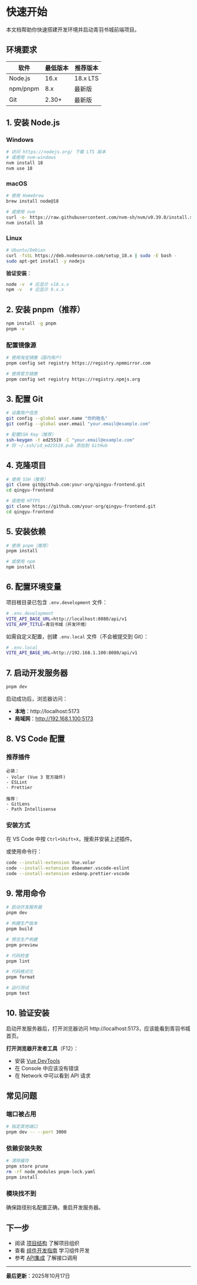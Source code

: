 # 快速开始

本文档帮助你快速搭建开发环境并启动青羽书城前端项目。

## 环境要求

| 软件     | 最低版本 | 推荐版本 |
| -------- | -------- | -------- |
| Node.js  | 16.x     | 18.x LTS |
| npm/pnpm | 8.x      | 最新版   |
| Git      | 2.30+    | 最新版   |

## 1. 安装 Node.js

### Windows
```bash
# 访问 https://nodejs.org/ 下载 LTS 版本
# 或使用 nvm-windows
nvm install 18
nvm use 18
```

### macOS
```bash
# 使用 Homebrew
brew install node@18

# 或使用 nvm
curl -o- https://raw.githubusercontent.com/nvm-sh/nvm/v0.39.0/install.sh | bash
nvm install 18
```

### Linux
```bash
# Ubuntu/Debian
curl -fsSL https://deb.nodesource.com/setup_18.x | sudo -E bash -
sudo apt-get install -y nodejs
```

**验证安装**：
```bash
node -v  # 应显示 v18.x.x
npm -v   # 应显示 9.x.x
```

## 2. 安装 pnpm（推荐）

```bash
npm install -g pnpm
pnpm -v
```

### 配置镜像源
```bash
# 使用淘宝镜像（国内用户）
pnpm config set registry https://registry.npmmirror.com

# 使用官方镜像
pnpm config set registry https://registry.npmjs.org
```

## 3. 配置 Git

```bash
# 设置用户信息
git config --global user.name "你的姓名"
git config --global user.email "your.email@example.com"

# 配置SSH Key（推荐）
ssh-keygen -t ed25519 -C "your.email@example.com"
# 将 ~/.ssh/id_ed25519.pub 添加到 GitHub
```

## 4. 克隆项目

```bash
# 使用 SSH（推荐）
git clone git@github.com:your-org/qingyu-frontend.git
cd qingyu-frontend

# 或使用 HTTPS
git clone https://github.com/your-org/qingyu-frontend.git
cd qingyu-frontend
```

## 5. 安装依赖

```bash
# 使用 pnpm（推荐）
pnpm install

# 或使用 npm
npm install
```

## 6. 配置环境变量

项目根目录已包含 `.env.development` 文件：

```bash
# .env.development
VITE_API_BASE_URL=http://localhost:8080/api/v1
VITE_APP_TITLE=青羽书城（开发环境）
```

如需自定义配置，创建 `.env.local` 文件（不会被提交到 Git）：

```bash
# .env.local
VITE_API_BASE_URL=http://192.168.1.100:8080/api/v1
```

## 7. 启动开发服务器

```bash
pnpm dev
```

启动成功后，浏览器访问：
- **本地**：http://localhost:5173
- **局域网**：http://192.168.1.100:5173

## 8. VS Code 配置

### 推荐插件
```
必装：
- Volar (Vue 3 官方插件)
- ESLint
- Prettier

推荐：
- GitLens
- Path Intellisense
```

### 安装方式
在 VS Code 中按 `Ctrl+Shift+X`，搜索并安装上述插件。

或使用命令行：
```bash
code --install-extension Vue.volar
code --install-extension dbaeumer.vscode-eslint
code --install-extension esbenp.prettier-vscode
```

## 9. 常用命令

```bash
# 启动开发服务器
pnpm dev

# 构建生产版本
pnpm build

# 预览生产构建
pnpm preview

# 代码检查
pnpm lint

# 代码格式化
pnpm format

# 运行测试
pnpm test
```

## 10. 验证安装

启动开发服务器后，打开浏览器访问 http://localhost:5173，应该能看到青羽书城首页。

**打开浏览器开发者工具**（F12）：
- 安装 [Vue DevTools](https://chrome.google.com/webstore/detail/vuejs-devtools/nhdogjmejiglipccpnnnanhbledajbpd)
- 在 Console 中应该没有错误
- 在 Network 中可以看到 API 请求

## 常见问题

### 端口被占用
```bash
# 指定其他端口
pnpm dev -- --port 3000
```

### 依赖安装失败
```bash
# 清除缓存
pnpm store prune
rm -rf node_modules pnpm-lock.yaml
pnpm install
```

### 模块找不到
确保路径别名配置正确，重启开发服务器。

## 下一步

- 阅读 [项目结构](./project-structure.md) 了解项目组织
- 查看 [组件开发指南](./component-guide.md) 学习组件开发
- 参考 [API集成](./api-integration.md) 了解接口调用

---

**最后更新**：2025年10月17日
